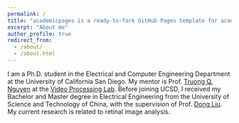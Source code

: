 ```yaml
---
permalink: /
title: "academicpages is a ready-to-fork GitHub Pages template for academic personal websites"
excerpt: "About me"
author_profile: true
redirect_from: 
  - /about/
  - /about.html
---
```


I am a Ph.D. student in the Electrical and Computer Engineering Department at the University of California San Diego. My mentor is Prof. [Truong Q. Nguyen](https://jacobsschool.ucsd.edu/faculty/profile?id=48) at the [Video Processing Lab](http://videoprocessing.ucsd.edu/?page_id=22). Before joining UCSD, I received my Bachelor and Master degree in Electrical Engineering from the University of Science and Technology of China, with the supervision of Prof.  [Dong Liu](http://staff.ustc.edu.cn/~dongeliu/index.html). My current research is related to retinal image analysis.

